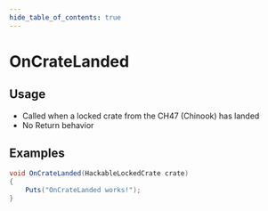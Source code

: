 ```yaml
---
hide_table_of_contents: true
---
```


# OnCrateLanded

## Usage

* Called when a locked crate from the CH47 (Chinook) has landed
* No Return behavior

## Examples

```csharp title=""
void OnCrateLanded(HackableLockedCrate crate)
{
    Puts("OnCrateLanded works!");
}
```
